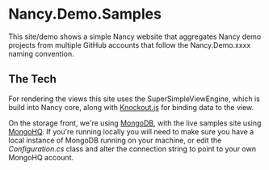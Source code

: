 # Nancy.Demo.Samples

This site/demo shows a simple Nancy website that aggregates Nancy demo projects from multiple GitHub accounts that follow the	Nancy.Demo.xxxx naming convention.
		
## The Tech</h2>

For rendering the views this site uses the SuperSimpleViewEngine, which is build into Nancy core, along with <a href="http://knockoutjs.com/">Knockout.js</a>
for binding data to the view.

On the storage front, we're using <a href="http://www.10gen.com/products/mongodb">MongoDB</a>, with the live samples site using <a href="http://mongohq.com/">MongoHQ</a>. If you're running locally you will need to make sure you have a local instance of MongoDB running on your machine, or edit the <em>Configuration.cs</em> class and alter the connection string to point to your own MongoHQ account.
